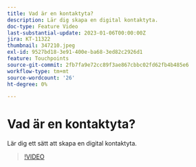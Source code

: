 ```yaml
---
title: Vad är en kontaktyta?
description: Lär dig skapa en digital kontaktyta.
doc-type: Feature Video
last-substantial-update: 2023-01-06T00:00:00Z
jira: KT-11322
thumbnail: 347210.jpeg
exl-id: 9527bd18-3e91-400e-ba68-3ed82c2926d1
feature: Touchpoints
source-git-commit: 2fb7fa9e72cc89f3ae867cbbc02fd62fb4b485e6
workflow-type: tm+mt
source-wordcount: '26'
ht-degree: 0%

---
```


# Vad är en kontaktyta?

Lär dig ett sätt att skapa en digital kontaktyta.

>[!VIDEO](https://video.tv.adobe.com/v/347210/?quality=12&learn=on)

